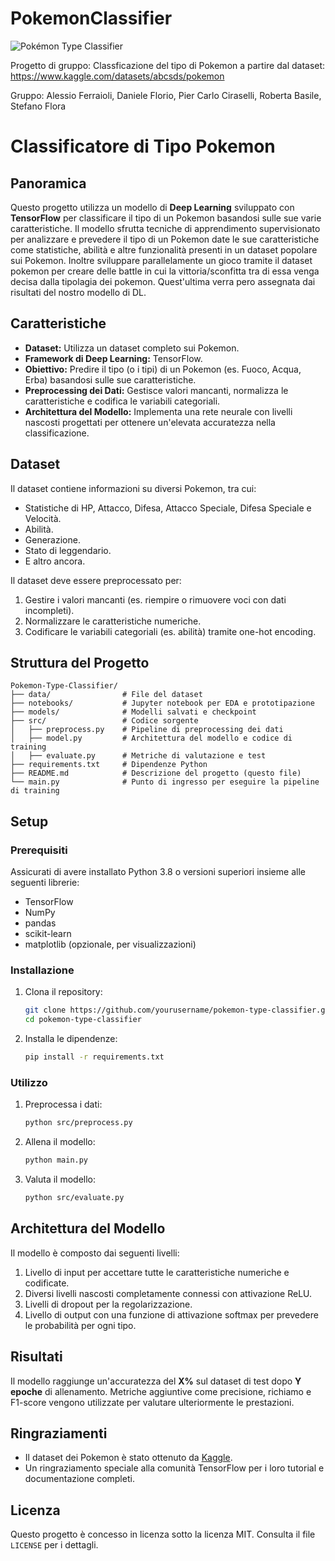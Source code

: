 # PokemonClassifier
![Pokémon Type Classifier](C:\Users\Utente\Documents\GitHub\PokemonClassifier\header.jpg?raw=true "Header")

Progetto di gruppo: Classficazione del tipo di Pokemon a partire dal dataset: https://www.kaggle.com/datasets/abcsds/pokemon

Gruppo: Alessio Ferraioli, Daniele Florio, Pier Carlo Ciraselli, Roberta Basile, Stefano Flora

# Classificatore di Tipo Pokemon

## Panoramica
Questo progetto utilizza un modello di **Deep Learning** sviluppato con **TensorFlow** per classificare il tipo di un Pokemon basandosi sulle sue varie caratteristiche. Il modello sfrutta tecniche di apprendimento supervisionato per analizzare e prevedere il tipo di un Pokemon date le sue caratteristiche come statistiche, abilità e altre funzionalità presenti in un dataset popolare sui Pokemon. Inoltre sviluppare parallelamente un gioco tramite il dataset pokemon per creare delle battle in cui la vittoria/sconfitta tra di essa venga decisa dalla tipolagia dei pokemon. Quest'ultima verra pero assegnata dai risultati del nostro modello di DL.

## Caratteristiche
- **Dataset:** Utilizza un dataset completo sui Pokemon.
- **Framework di Deep Learning:** TensorFlow.
- **Obiettivo:** Predire il tipo (o i tipi) di un Pokemon (es. Fuoco, Acqua, Erba) basandosi sulle sue caratteristiche.
- **Preprocessing dei Dati:** Gestisce valori mancanti, normalizza le caratteristiche e codifica le variabili categoriali.
- **Architettura del Modello:** Implementa una rete neurale con livelli nascosti progettati per ottenere un'elevata accuratezza nella classificazione.

## Dataset
Il dataset contiene informazioni su diversi Pokemon, tra cui:
- Statistiche di HP, Attacco, Difesa, Attacco Speciale, Difesa Speciale e Velocità.
- Abilità.
- Generazione.
- Stato di leggendario.
- E altro ancora.

Il dataset deve essere preprocessato per:
1. Gestire i valori mancanti (es. riempire o rimuovere voci con dati incompleti).
2. Normalizzare le caratteristiche numeriche.
3. Codificare le variabili categoriali (es. abilità) tramite one-hot encoding.

## Struttura del Progetto
```
Pokemon-Type-Classifier/
├── data/                # File del dataset
├── notebooks/           # Jupyter notebook per EDA e prototipazione
├── models/              # Modelli salvati e checkpoint
├── src/                 # Codice sorgente
│   ├── preprocess.py    # Pipeline di preprocessing dei dati
│   ├── model.py         # Architettura del modello e codice di training
│   ├── evaluate.py      # Metriche di valutazione e test
├── requirements.txt     # Dipendenze Python
├── README.md            # Descrizione del progetto (questo file)
└── main.py              # Punto di ingresso per eseguire la pipeline di training
```

## Setup
### Prerequisiti
Assicurati di avere installato Python 3.8 o versioni superiori insieme alle seguenti librerie:
- TensorFlow
- NumPy
- pandas
- scikit-learn
- matplotlib (opzionale, per visualizzazioni)

### Installazione
1. Clona il repository:
   ```bash
   git clone https://github.com/yourusername/pokemon-type-classifier.git
   cd pokemon-type-classifier
   ```
2. Installa le dipendenze:
   ```bash
   pip install -r requirements.txt
   ```

### Utilizzo
1. Preprocessa i dati:
   ```bash
   python src/preprocess.py
   ```
2. Allena il modello:
   ```bash
   python main.py
   ```
3. Valuta il modello:
   ```bash
   python src/evaluate.py
   ```

## Architettura del Modello
Il modello è composto dai seguenti livelli:
1. Livello di input per accettare tutte le caratteristiche numeriche e codificate.
2. Diversi livelli nascosti completamente connessi con attivazione ReLU.
3. Livelli di dropout per la regolarizzazione.
4. Livello di output con una funzione di attivazione softmax per prevedere le probabilità per ogni tipo.

## Risultati
Il modello raggiunge un'accuratezza del **X%** sul dataset di test dopo **Y epoche** di allenamento. Metriche aggiuntive come precisione, richiamo e F1-score vengono utilizzate per valutare ulteriormente le prestazioni.


## Ringraziamenti
- Il dataset dei Pokemon è stato ottenuto da [Kaggle](https://www.kaggle.com).
- Un ringraziamento speciale alla comunità TensorFlow per i loro tutorial e documentazione completi.

## Licenza
Questo progetto è concesso in licenza sotto la licenza MIT. Consulta il file `LICENSE` per i dettagli.


